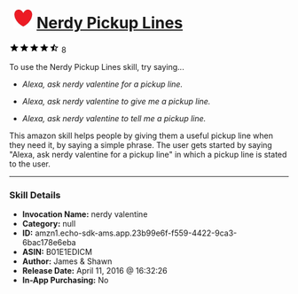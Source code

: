 # &nbsp;<img src="skill_icon" alt="Nerdy Pickup Lines icon" width="36"> [Nerdy Pickup Lines](http://alexa.amazon.com/#skills/amzn1.echo-sdk-ams.app.23b99e6f-f559-4422-9ca3-6bac178e6eba)
![4.8 stars](../../images/ic_star_black_18dp_1x.png)![4.8 stars](../../images/ic_star_black_18dp_1x.png)![4.8 stars](../../images/ic_star_black_18dp_1x.png)![4.8 stars](../../images/ic_star_black_18dp_1x.png)![4.8 stars](../../images/ic_star_half_black_18dp_1x.png) 8

To use the Nerdy Pickup Lines skill, try saying...

* *Alexa, ask nerdy valentine for a pickup line.*

* *Alexa, ask nerdy valentine to give me a pickup line.*

* *Alexa, ask nerdy valentine to tell me a pickup line.*

This amazon skill helps people by giving them a useful pickup line when they need it, by saying a simple phrase. The user gets started by saying "Alexa, ask nerdy valentine for a pickup line" in which a pickup line is stated to the user.

***

### Skill Details

* **Invocation Name:** nerdy valentine
* **Category:** null
* **ID:** amzn1.echo-sdk-ams.app.23b99e6f-f559-4422-9ca3-6bac178e6eba
* **ASIN:** B01E1EDICM
* **Author:** James & Shawn
* **Release Date:** April 11, 2016 @ 16:32:26
* **In-App Purchasing:** No
